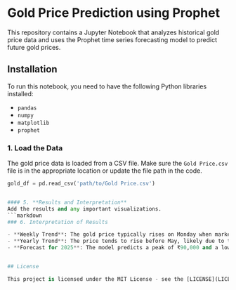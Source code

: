 # Gold Price Prediction using Prophet
This repository contains a Jupyter Notebook that analyzes historical gold price data and uses the Prophet time series forecasting model to predict future gold prices.


## Installation

To run this notebook, you need to have the following Python libraries installed:

- `pandas`
- `numpy`
- `matplotlib`
- `prophet`

### 1. Load the Data

The gold price data is loaded from a CSV file. Make sure the `Gold Price.csv` file is in the appropriate location or update the file path in the code.

```python
gold_df = pd.read_csv('path/to/Gold Price.csv')


#### 5. **Results and Interpretation**
Add the results and any important visualizations.
```markdown
### 6. Interpretation of Results

- **Weekly Trend**: The gold price typically rises on Monday when markets open and again on Friday when markets close.
- **Yearly Trend**: The price tends to rise before May, likely due to the Hindu festival "Akshay Tritiya," and then experiences a constant decline with a mild peak around November.
- **Forecast for 2025**: The model predicts a peak of ₹90,000 and a low of ₹78,000 for the gold price in 2025.


## License

This project is licensed under the MIT License - see the [LICENSE](LICENSE) file for details.


